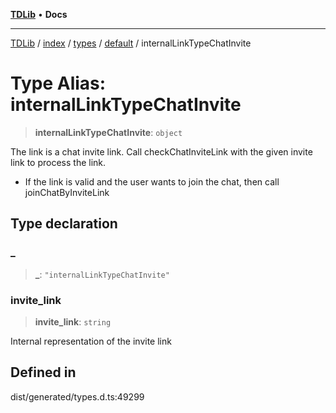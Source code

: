 [**TDLib**](../../../../../../README.md) • **Docs**

***

[TDLib](../../../../../../modules.md) / [index](../../../../../README.md) / [types](../../../README.md) / [default](../README.md) / internalLinkTypeChatInvite

# Type Alias: internalLinkTypeChatInvite

> **internalLinkTypeChatInvite**: `object`

The link is a chat invite link. Call checkChatInviteLink with the given invite link to process the link.

- If the link is valid and the user wants to join the chat, then call joinChatByInviteLink

## Type declaration

### \_

> **\_**: `"internalLinkTypeChatInvite"`

### invite\_link

> **invite\_link**: `string`

Internal representation of the invite link

## Defined in

dist/generated/types.d.ts:49299
